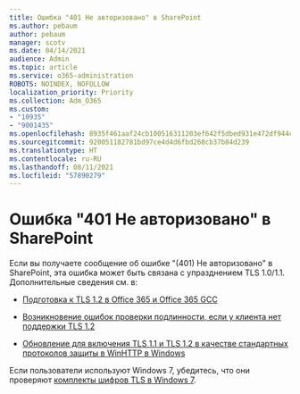 ```yaml
---
title: Ошибка "401 Не авторизовано" в SharePoint
ms.author: pebaum
author: pebaum
manager: scotv
ms.date: 04/14/2021
audience: Admin
ms.topic: article
ms.service: o365-administration
ROBOTS: NOINDEX, NOFOLLOW
localization_priority: Priority
ms.collection: Adm_O365
ms.custom:
- "10935"
- "9001435"
ms.openlocfilehash: 8935f461aaf24cb100516311203ef642f5dbed931e472df944c1cd7e72a8cf4e
ms.sourcegitcommit: 920051182781bd97ce4d4d6fbd268cb37b84d239
ms.translationtype: HT
ms.contentlocale: ru-RU
ms.lasthandoff: 08/11/2021
ms.locfileid: "57890279"
---
```

# <a name="401-unauthorized-error-in-sharepoint"></a>Ошибка "401 Не авторизовано" в SharePoint

Если вы получаете сообщение об ошибке "(401) Не авторизовано" в SharePoint, эта ошибка может быть связана с упразднением TLS 1.0/1.1. Дополнительные сведения см. в:

- [Подготовка к TLS 1.2 в Office 365 и Office 365 GCC](https://docs.microsoft.com/microsoft-365/compliance/prepare-tls-1.2-in-office-365)

- [Возникновение ошибок проверки подлинности, если у клиента нет поддержки TLS 1.2](https://docs.microsoft.com/sharepoint/troubleshoot/administration/authentication-errors-tls12-support)

- [Обновление для включения TLS 1.1 и TLS 1.2 в качестве стандартных протоколов защиты в WinHTTP в Windows](https://support.microsoft.com/topic/update-to-enable-tls-1-1-and-tls-1-2-as-default-secure-protocols-in-winhttp-in-windows-c4bd73d2-31d7-761e-0178-11268bb10392)

Если пользователи используют Windows 7, убедитесь, что они проверяют [комплекты шифров TLS в Windows 7](https://docs.microsoft.com/windows/win32/secauthn/tls-cipher-suites-in-windows-7).